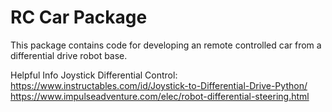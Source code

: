# RC Car Package

This package contains code for developing an remote controlled car from a 
differential drive robot base.

Helpful Info
Joystick Differential Control:
https://www.instructables.com/id/Joystick-to-Differential-Drive-Python/
https://www.impulseadventure.com/elec/robot-differential-steering.html



